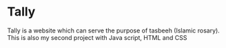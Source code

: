 # Tally
Tally is a website which can serve the purpose of tasbeeh (Islamic rosary). This is also my second project with Java script, HTML and CSS
